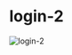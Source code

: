 # login-2


![login-2](https://user-images.githubusercontent.com/62656927/129494186-a5ad3982-e3e5-4353-90b9-930b4e433a4c.jpg)

